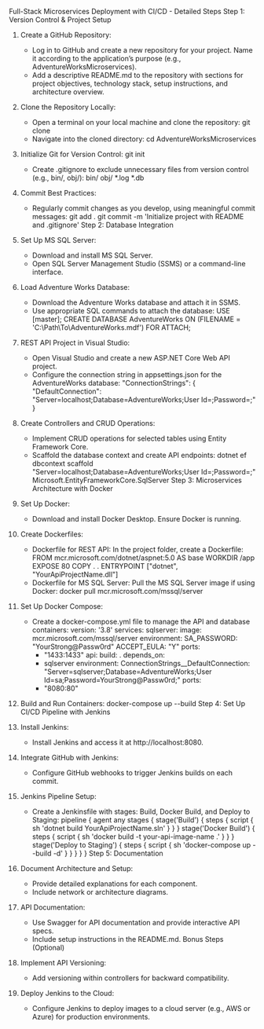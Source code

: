 Full-Stack Microservices Deployment with CI/CD - Detailed Steps
Step 1: Version Control & Project Setup
1. Create a GitHub Repository:
   - Log in to GitHub and create a new repository for your project. Name it according to the application’s purpose (e.g., AdventureWorksMicroservices).
   - Add a descriptive README.md to the repository with sections for project objectives, technology stack, setup instructions, and architecture overview.
2. Clone the Repository Locally:
   - Open a terminal on your local machine and clone the repository:
git clone <your-repo-url>
   - Navigate into the cloned directory:
cd AdventureWorksMicroservices
3. Initialize Git for Version Control:
git init
   - Create .gitignore to exclude unnecessary files from version control (e.g., bin/, obj/):
bin/
obj/
*.log
*.db
4. Commit Best Practices:
   - Regularly commit changes as you develop, using meaningful commit messages:
git add .
git commit -m 'Initialize project with README and .gitignore'
Step 2: Database Integration
1. Set Up MS SQL Server:
   - Download and install MS SQL Server.
   - Open SQL Server Management Studio (SSMS) or a command-line interface.
2. Load Adventure Works Database:
   - Download the Adventure Works database and attach it in SSMS.
   - Use appropriate SQL commands to attach the database:
USE [master];
CREATE DATABASE AdventureWorks
ON (FILENAME = 'C:\Path\To\AdventureWorks.mdf')
FOR ATTACH;
3. REST API Project in Visual Studio:
   - Open Visual Studio and create a new ASP.NET Core Web API project.
   - Configure the connection string in appsettings.json for the AdventureWorks database:
"ConnectionStrings": {
   "DefaultConnection": "Server=localhost;Database=AdventureWorks;User Id=<username>;Password=<password>;"
}
4. Create Controllers and CRUD Operations:
   - Implement CRUD operations for selected tables using Entity Framework Core.
   - Scaffold the database context and create API endpoints:
dotnet ef dbcontext scaffold "Server=localhost;Database=AdventureWorks;User Id=<username>;Password=<password>;" Microsoft.EntityFrameworkCore.SqlServer
Step 3: Microservices Architecture with Docker
1. Set Up Docker:
   - Download and install Docker Desktop. Ensure Docker is running.
2. Create Dockerfiles:
   - Dockerfile for REST API: In the project folder, create a Dockerfile:
FROM mcr.microsoft.com/dotnet/aspnet:5.0 AS base
WORKDIR /app
EXPOSE 80
COPY . .
ENTRYPOINT ["dotnet", "YourApiProjectName.dll"]
   - Dockerfile for MS SQL Server: Pull the MS SQL Server image if using Docker:
docker pull mcr.microsoft.com/mssql/server
3. Set Up Docker Compose:
   - Create a docker-compose.yml file to manage the API and database containers:
version: '3.8'
services:
  sqlserver:
    image: mcr.microsoft.com/mssql/server
    environment:
      SA_PASSWORD: "YourStrong@Passw0rd"
      ACCEPT_EULA: "Y"
    ports:
      - "1433:1433"
  api:
    build: .
    depends_on:
      - sqlserver
    environment:
      ConnectionStrings__DefaultConnection: "Server=sqlserver;Database=AdventureWorks;User Id=sa;Password=YourStrong@Passw0rd;"
    ports:
      - "8080:80"
4. Build and Run Containers:
docker-compose up --build
Step 4: Set Up CI/CD Pipeline with Jenkins
1. Install Jenkins:
   - Install Jenkins and access it at http://localhost:8080.
2. Integrate GitHub with Jenkins:
   - Configure GitHub webhooks to trigger Jenkins builds on each commit.
3. Jenkins Pipeline Setup:
   - Create a Jenkinsfile with stages: Build, Docker Build, and Deploy to Staging:
pipeline {
  agent any
  stages {
    stage('Build') {
      steps {
        script {
          sh 'dotnet build YourApiProjectName.sln'
        }
      }
    }
    stage('Docker Build') {
      steps {
        script {
          sh 'docker build -t your-api-image-name .'
        }
      }
    }
    stage('Deploy to Staging') {
      steps {
        script {
          sh 'docker-compose up --build -d'
        }
      }
    }
  }
}
Step 5: Documentation
1. Document Architecture and Setup:
   - Provide detailed explanations for each component.
   - Include network or architecture diagrams.
2. API Documentation:
   - Use Swagger for API documentation and provide interactive API specs.
   - Include setup instructions in the README.md.
Bonus Steps (Optional)
1. Implement API Versioning:
   - Add versioning within controllers for backward compatibility.

2. Deploy Jenkins to the Cloud:
   - Configure Jenkins to deploy images to a cloud server (e.g., AWS or Azure) for production environments.
